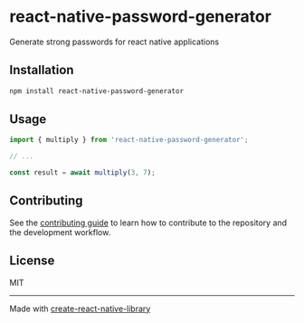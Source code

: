 # react-native-password-generator

Generate strong passwords for react native applications

## Installation

```sh
npm install react-native-password-generator
```

## Usage


```js
import { multiply } from 'react-native-password-generator';

// ...

const result = await multiply(3, 7);
```


## Contributing

See the [contributing guide](CONTRIBUTING.md) to learn how to contribute to the repository and the development workflow.

## License

MIT

---

Made with [create-react-native-library](https://github.com/callstack/react-native-builder-bob)

